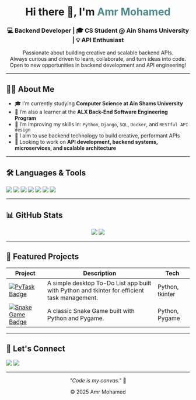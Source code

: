 <!-- Header -->
<h1 align="center">Hi there 👋, I'm <span style="color:#4F8A8B;">Amr Mohamed</span></h1>
<h3 align="center">💻 Backend Developer | 🎓 CS Student @ Ain Shams University | 💡 API Enthusiast</h3>

<!-- Short Intro -->
<p align="center">
  Passionate about building creative and scalable backend APIs. <br />
  Always curious and driven to learn, collaborate, and turn ideas into code. <br />
  Open to new opportunities in backend development and API engineering!
</p>

---

<!-- About Me -->
## 🙋‍♂️ About Me

- 🎓 I’m currently studying **Computer Science at Ain Shams University**  
- 🔭 I’m also a learner at the **ALX Back-End Software Engineering Program**  
- 🧠 I’m improving my skills in: `Python`, `Django`, `SQL`, `Docker`, and `RESTful API design`  
- 🌱 I aim to use backend technology to build creative, performant APIs  
- 💼 Looking to work on **API development, backend systems, microservices, and scalable architecture**

---

<!-- Languages and Tools -->
## 🛠️ Languages & Tools

<p align="left">
  <img src="https://img.shields.io/badge/-Python-3776AB?style=flat&logo=python&logoColor=white" />
  <img src="https://img.shields.io/badge/-Pygame-4B8BBE?style=flat&logo=python&logoColor=white" />
  <img src="https://img.shields.io/badge/-Django-092E20?style=flat&logo=django&logoColor=white" />
  <img src="https://img.shields.io/badge/-SQL-4479A1?style=flat&logo=mysql&logoColor=white" />
  <img src="https://img.shields.io/badge/-Docker-2496ED?style=flat&logo=docker&logoColor=white" />
  <img src="https://img.shields.io/badge/-Git-F05032?style=flat&logo=git&logoColor=white" />
  <img src="https://img.shields.io/badge/-VS%20Code-007ACC?style=flat&logo=visual-studio-code&logoColor=white" />
</p>

---

<!-- GitHub Stats -->
## 📊 GitHub Stats

<p align="center">
  <img src="https://github-readme-stats.vercel.app/api?username=am0rzz&show_icons=true&theme=tokyonight" />
  <img src="https://github-readme-stats.vercel.app/api/top-langs/?username=am0rzz&layout=compact&theme=tokyonight" />
</p>

---

<!-- Projects Showcase -->
## 🚀 Featured Projects

| Project | Description | Tech |
|--------|-------------|------|
| [![PyTask Badge](https://img.shields.io/badge/PyTask-%20📝-brightgreen?style=for-the-badge&logo=python&logoColor=white)](https://github.com/am0rzz/PyTask) | A simple desktop To-Do List app built with Python and tkinter for efficient task management. | Python, tkinter |
| [![Snake Game Badge](https://img.shields.io/badge/Snake%20Game-%20🐍-brightgreen?style=for-the-badge&logo=python&logoColor=white)](https://github.com/am0rzz/snakegame) | A classic Snake Game built with Python and Pygame. | Python, Pygame |

---

<!-- Let's Connect -->
## 🤝 Let's Connect

<p align="left">
  <a href="mailto:amrmohm629@gmail.com"><img src="https://img.shields.io/badge/-Email-D14836?style=flat&logo=gmail&logoColor=white" /></a>
  <a href="https://www.linkedin.com/in/amorzz/"><img src="https://img.shields.io/badge/-LinkedIn-0077B5?style=flat&logo=linkedin&logoColor=white" /></a>
</p>

---

<!-- Footer -->
<p align="center">
  <i>"Code is my canvas."</i> 🎨
</p>
<p align="center">
  © 2025 Amr Mohamed
</p>
